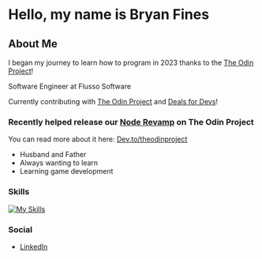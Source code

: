 # Hello, my name is Bryan Fines

## About Me

I began my journey to learn how to program in 2023 thanks to the [The Odin Project](https://www.theodinproject.com/)!

Software Engineer at Flusso Software

Currently contributing with [The Odin Project](https://github.com/TheOdinProject) and [Deals for Devs](https://github.com/Learn-Build-Teach/deals-for-devs)!

### Recently helped release our [Node Revamp](https://www.theodinproject.com/paths/full-stack-javascript/courses/nodejs) on The Odin Project
You can read more about it here: [Dev.to/theodinproject](https://dev.to/theodinproject/updates-to-the-node-course-postgresql-prisma-and-more-4dl3)

- Husband and Father
- Always wanting to learn
- Learning game development

### Skills

[![My Skills](https://skillicons.dev/icons?i=js,html,css,mongodb,py,ts,webpack,react,nodejs,express,jest,npm,cs)](https://skillicons.dev)

### Social

- [LinkedIn](https://www.linkedin.com/in/bryan-fines-a44384270/)
